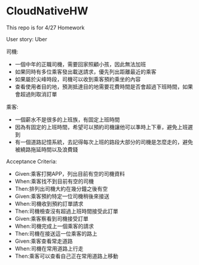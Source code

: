 # CloudNativeHW
This repo is for 4/27 Homework

User story: Uber

司機: 
- 一個中年的正職司機，需要回家照顧小孩，因此無法加班
- 如果同時有多位乘客發出載送請求，優先列出距離最近的乘客
- 如果屬於尖峰時段，司機可以收到乘客預約乘坐的內容
- 查看使用者目的地，預測抵達目的地需要花費時間是否會超過下班時間，如果會超過則取消訂單

乘客:
- 一個薪水不是很多的上班族，有固定上班時間
- 因為有固定的上班時間，希望可以預約司機讓他可以準時上下車，避免上班遲到
- 有一個道路記憶系統，去記得每次上班的路段大部分的司機是怎麼走的，避免被繞路拖延時間以及浪費錢

Acceptance Criteria:
- Given:乘客打開APP，列出目前有空的司機資料
- When:乘客找不到目前有空的司機
- Then:排列出司機大約在幾分鐘之後有空
- Given:乘客預約特定一位司機稍後來接送
- When:司機收到預約訂單請求
- Then:司機檢查沒有超過上班時間接受此訂單
- Given:乘客察看到司機接受訂單
- When:司機完成上一個乘客的請求
- Then:司機在接送這一位乘客的路上
- Given:乘客查看常走道路
- When:司機在常用道路上行走
- Then:乘客可以查看自己正在常用道路上移動
